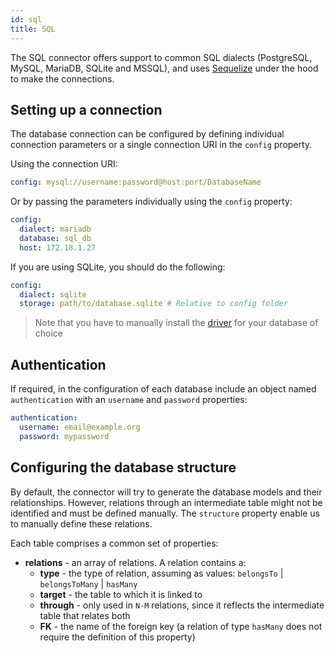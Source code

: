 ```yaml
---
id: sql
title: SQL
---
```


The SQL connector offers support to common SQL dialects (PostgreSQL, MySQL, MariaDB, SQLite and MSSQL), and uses [Sequelize](https://sequelize.org/master/manual/getting-started) under the hood to make the connections.

## Setting up a connection

The database connection can be configured by defining individual connection parameters or a single connection URI in the `config` property.

Using the connection URI:

````yaml
config: mysql://username:password@host:port/DatabaseName
````

Or by passing the parameters individually using the `config` property:

````yaml
config:
  dialect: mariadb
  database: sql_db
  host: 172.18.1.27
````

If you are using SQLite, you should do the following:

````yaml
config:
  dialect: sqlite
  storage: path/to/database.sqlite # Relative to config folder
````

> Note that you have to manually install the [driver](https://sequelize.org/master/manual/getting-started.html) for your database of choice

## Authentication

If required, in the configuration of each database include an object named `authentication` with an `username` and `password` properties:

```yaml
authentication:
  username: email@example.org
  password: mypassword
```

## Configuring the database structure

By default, the connector will try to generate the database models and their relationships. However, relations through an intermediate table might not be identified and must be defined manually. The `structure` property enable us to manually define these relations.


Each table comprises a common set of properties:
- **relations** - an array of relations. A relation contains a:
  - **type** - the type of relation, assuming as values: `belongsTo` | `belongsToMany` | `hasMany`
  - **target** - the table to which it is linked to
  - **through** - only used in `N-M` relations, since it reflects the intermediate table that relates both
  - **FK** - the name of the foreign key (a relation of type `hasMany` does not require the definition of this property)
